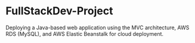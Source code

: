 # FullStackDev-Project
Deploying a Java-based web application using the MVC architecture, AWS RDS (MySQL), and AWS Elastic Beanstalk for cloud deployment.
